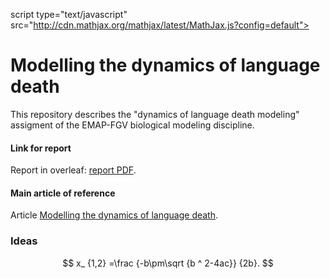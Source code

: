 script type="text/javascript" src="http://cdn.mathjax.org/mathjax/latest/MathJax.js?config=default"></script>
# Modelling the dynamics of language death
This repository describes the "dynamics of language death modeling" assigment of the EMAP-FGV biological modeling discipline.

#### Link for report
Report in overleaf: [report PDF](https://pt.overleaf.com/read/vqjfqhspnmdb).

#### Main article of reference
Article [Modelling the dynamics of language death](https://www.nature.com/articles/424900a).


### Ideas

$$ x_ {1,2} =\frac {-b\pm\sqrt {b ^ 2-4ac}} {2b}. $$
